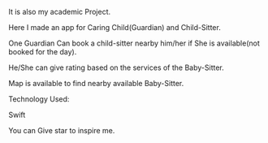 It is also my academic Project.

Here I made an app for Caring Child(Guardian) and Child-Sitter.

One Guardian Can book a child-sitter nearby him/her if She is available(not booked for the day).

He/She can give rating based on the services of the Baby-Sitter.

Map is available to find nearby available Baby-Sitter.


Technology Used:

Swift

You can Give star to inspire me.





